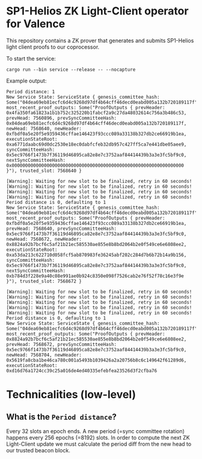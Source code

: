# SP1-Helios ZK Light-Client operator for Valence
This repository contains a ZK prover that generates and submits SP1-Helios light client proofs
to our coprocessor.

To start the service:

```shell
cargo run --bin service --release -- --nocapture
```

Example output:

```
Period distance: 1
New Service State: ServiceState { genesis_committee_hash: Some("04dea69eb81ecfc6d4c9268d97df4b64cff46decd0eabd005a132b720189117f"), most_recent_proof_outputs: Some("ProofOutputs { prevHeader: 0x4fa350fa61823a1b1b752c325220b1fabcf2a9c27da48032614c756a3b486c53, prevHead: 7560896, prevSyncCommitteeHash: 0x04dea69eb81ecfc6d4c9268d97df4b64cff46decd0eabd005a132b720189117f, newHead: 7568640, newHeader: 0xfbdf0a5e20f5e9359436cffae146423f93ccc089a33138b327db2ce66919b1ea, executionStateRoot: 0xa6771daabc69d0dc2530e18ec0dabfcfeb32db957c427ff5ca7e441dbe05aee9, syncCommitteeHash: 0x5ec9766f1473b7f36119d46895ca82e8e7c3752aaf84414439b3a3e3fc5bf9c0, nextSyncCommitteeHash: 0x0000000000000000000000000000000000000000000000000000000000000000 }"), trusted_slot: 7568640 } 

[Warning]: Waiting for new slot to be finalized, retry in 60 seconds!
[Warning]: Waiting for new slot to be finalized, retry in 60 seconds!
[Warning]: Waiting for new slot to be finalized, retry in 60 seconds!
[Warning]: Waiting for new slot to be finalized, retry in 60 seconds!
Period distance is 0, defaulting to 1
New Service State: ServiceState { genesis_committee_hash: Some("04dea69eb81ecfc6d4c9268d97df4b64cff46decd0eabd005a132b720189117f"), most_recent_proof_outputs: Some("ProofOutputs { prevHeader: 0xfbdf0a5e20f5e9359436cffae146423f93ccc089a33138b327db2ce66919b1ea, prevHead: 7568640, prevSyncCommitteeHash: 0x5ec9766f1473b7f36119d46895ca82e8e7c3752aaf84414439b3a3e3fc5bf9c0, newHead: 7568672, newHeader: 0x8824a92b7bcf6c5af21b21ec585530ae855e8b8bd2064b2e0f549ce6e6808ee2, executionStateRoot: 0xa53da213c622710d058fcf5ab870983fe36245abf202c284d7b6b72b14a9b156, syncCommitteeHash: 0x5ec9766f1473b7f36119d46895ca82e8e7c3752aaf84414439b3a3e3fc5bf9c0, nextSyncCommitteeHash: 0xb784d3f228e9a40c08e991ae0b924c8350e098f7526cab2e76f52f78c16e3f9e }"), trusted_slot: 7568672 } 

[Warning]: Waiting for new slot to be finalized, retry in 60 seconds!
[Warning]: Waiting for new slot to be finalized, retry in 60 seconds!
[Warning]: Waiting for new slot to be finalized, retry in 60 seconds!
[Warning]: Waiting for new slot to be finalized, retry in 60 seconds!
[Warning]: Waiting for new slot to be finalized, retry in 60 seconds!
Period distance is 0, defaulting to 1
New Service State: ServiceState { genesis_committee_hash: Some("04dea69eb81ecfc6d4c9268d97df4b64cff46decd0eabd005a132b720189117f"), most_recent_proof_outputs: Some("ProofOutputs { prevHeader: 0x8824a92b7bcf6c5af21b21ec585530ae855e8b8bd2064b2e0f549ce6e6808ee2, prevHead: 7568672, prevSyncCommitteeHash: 0x5ec9766f1473b7f36119d46895ca82e8e7c3752aaf84414439b3a3e3fc5bf9c0, newHead: 7568704, newHeader: 0x5619fa8cba1be46ca780c001a5493b1039426a2a20756b8c6c149642f61289d6, executionStateRoot: 0xd16d76a1724cc39c25a016de4ed40335efebfea23526d3f2cfba76
```


# Technicalities (low-level)

## What is the `Period distance`? 
Every 32 slots an epoch ends. A new period (=sync committee rotation) happens every 256 epochs (=8192) slots.
In order to compute the next ZK Light-Client update we must calculate the period diff from the new head to our
trusted beacon block.
